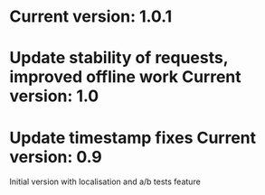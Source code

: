 Current version: 1.0.1
=========================
Update stability of requests, improved offline work
Current version: 1.0
=========================
Update timestamp fixes
Current version: 0.9
=========================
Initial version with localisation and a/b tests feature